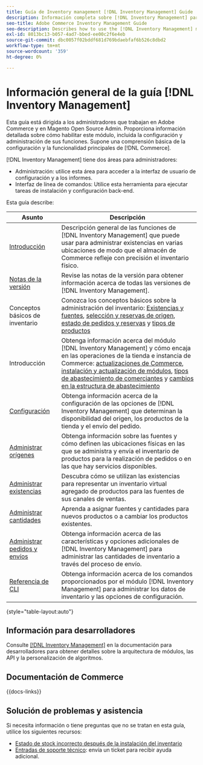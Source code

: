 ```yaml
---
title: Guía de Inventory management [!DNL Inventory Management] Guide
description: Información completa sobre [!DNL Inventory Management] para administradores de Adobe Commerce y Magento Open Source, incluida la migración y configuración.
seo-title: Adobe Commerce Inventory Management Guide
seo-description: Describes how to use the [!DNL Inventory Management] module in Adobe Commerce or Magento Open Source.
exl-id: 8013bc13-b057-4ad7-bbed-ee00c2f6e4eb
source-git-commit: dbc0057f02bddf681d769bdaebfaf6b526c8dbd2
workflow-type: tm+mt
source-wordcount: '359'
ht-degree: 0%

---
```


# Información general de la guía [!DNL Inventory Management]

Esta guía está dirigida a los administradores que trabajan en Adobe Commerce y en Magento Open Source Admin. Proporciona información detallada sobre cómo habilitar este módulo, incluida la configuración y administración de sus funciones. Supone una comprensión básica de la configuración y la funcionalidad principales de [!DNL Commerce].

[!DNL Inventory Management] tiene dos áreas para administradores:

- Administración: utilice esta área para acceder a la interfaz de usuario de configuración y a los informes.
- Interfaz de línea de comandos: Utilice esta herramienta para ejecutar tareas de instalación y configuración back-end.

Esta guía describe:

| Asunto | Descripción |
| ------- | ----------- |
| [Introducción](introduction.md) | Descripción general de las funciones de [!DNL Inventory Management] que puede usar para administrar existencias en varias ubicaciones de modo que el almacén de Commerce refleje con precisión el inventario físico. |
| [Notas de la versión](release-notes.md) | Revise las notas de la versión para obtener información acerca de todas las versiones de [!DNL Inventory Management]. |
| Conceptos básicos de inventario | Conozca los conceptos básicos sobre la administración del inventario: [Existencias y fuentes](sources-stocks.md), [selección y reservas de origen](selection-reservations.md), [estado de pedidos y reservas](order-status.md) y [tipos de productos](product-types.md) |
| Introducción | Obtenga información acerca del módulo [!DNL Inventory Management] y cómo encaja en las operaciones de la tienda e instancia de Commerce: [actualizaciones de Commerce](migrate.md), [instalación y actualización de módulos](install-update.md), [tipos de abastecimiento de comerciantes](merchant-sourcing.md) y [cambios en la estructura de abastecimiento](expand-restructure.md) |
| [Configuración](configuration.md) | Obtenga información acerca de la configuración de las opciones de [!DNL Inventory Management] que determinan la disponibilidad del origen, los productos de la tienda y el envío del pedido. |
| [Administrar orígenes](sources-manage.md) | Obtenga información sobre las fuentes y cómo definen las ubicaciones físicas en las que se administra y envía el inventario de productos para la realización de pedidos o en las que hay servicios disponibles. |
| [Administrar existencias](stocks-manage.md) | Descubra cómo se utilizan las existencias para representar un inventario virtual agregado de productos para las fuentes de sus canales de ventas. |
| [Administrar cantidades](quantities-manage.md) | Aprenda a asignar fuentes y cantidades para nuevos productos o a cambiar los productos existentes. |
| [Administrar pedidos y envíos](shipments.md) | Obtenga información acerca de las características y opciones adicionales de [!DNL Inventory Management] para administrar las cantidades de inventario a través del proceso de envío. |
| [Referencia de CLI](cli.md) | Obtenga información acerca de los comandos proporcionados por el módulo [!DNL Inventory Management] para administrar los datos de inventario y las opciones de configuración. |

{style="table-layout:auto"}

## Información para desarrolladores

Consulte [[!DNL Inventory Management]](https://developer.adobe.com/commerce/webapi/rest/inventory/) en la documentación para desarrolladores para obtener detalles sobre la arquitectura de módulos, las API y la personalización de algoritmos.

## Documentación de Commerce

{{docs-links}}

## Solución de problemas y asistencia

Si necesita información o tiene preguntas que no se tratan en esta guía, utilice los siguientes recursos:

- [Estado de stock incorrecto después de la instalación del inventario](https://experienceleague.adobe.com/docs/commerce-knowledge-base/kb/troubleshooting/miscellaneous/stock-status-incorrect-after-magento-inventory-install.html)
- [Entradas de soporte técnico](https://experienceleague.adobe.com/docs/commerce-knowledge-base/kb/help-center-guide/magento-help-center-user-guide.html#submit-ticket): envía un ticket para recibir ayuda adicional.
